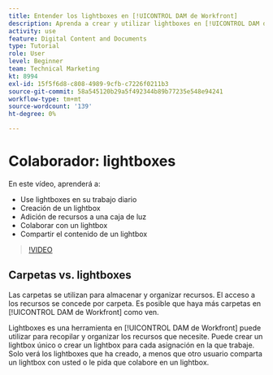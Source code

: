 ```yaml
---
title: Entender los lightboxes en [!UICONTROL DAM de Workfront]
description: Aprenda a crear y utilizar lightboxes en [!UICONTROL DAM de Workfront].
activity: use
feature: Digital Content and Documents
type: Tutorial
role: User
level: Beginner
team: Technical Marketing
kt: 8994
exl-id: 15f5f6d8-c808-4989-9cfb-c7226f0211b3
source-git-commit: 58a545120b29a5f492344b89b77235e548e94241
workflow-type: tm+mt
source-wordcount: '139'
ht-degree: 0%

---
```


# Colaborador: lightboxes

En este vídeo, aprenderá a:

* Use lightboxes en su trabajo diario
* Creación de un lightbox
* Adición de recursos a una caja de luz
* Colaborar con un lightbox
* Compartir el contenido de un lightbox

>[!VIDEO](https://video.tv.adobe.com/v/335254/?quality=12)

## Carpetas vs. lightboxes

Las carpetas se utilizan para almacenar y organizar recursos. El acceso a los recursos se concede por carpeta. Es posible que haya más carpetas en [!UICONTROL DAM de Workfront] como ven.

Lightboxes es una herramienta en [!UICONTROL DAM de Workfront] puede utilizar para recopilar y organizar los recursos que necesite. Puede crear un lightbox único o crear un lightbox para cada asignación en la que trabaje. Solo verá los lightboxes que ha creado, a menos que otro usuario comparta un lightbox con usted o le pida que colabore en un lightbox.
